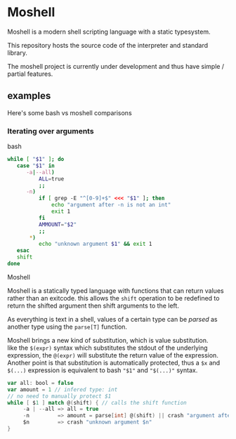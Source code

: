 # Moshell
Moshell is a modern shell scripting language with a static typesystem.

This repository hosts the source code of the interpreter and standard library.

The moshell project is currently under development and thus have simple / partial features.

## examples
Here's some bash vs moshell comparisons

### Iterating over arguments 
bash 
```bash
while [ "$1" ]; do
   case "$1" in
      -a|--all) 
          ALL=true
          ;;
      -n)
          if [ grep -E "^[0-9]+$" <<< "$1" ]; then 
              echo "argument after -n is not an int"
              exit 1
          fi
          AMMOUNT="$2"
          ;;
       *)
          echo "unknown argument $1" && exit 1
   esac
   shift
done
```

Moshell 

Moshell is a statically typed language with functions that can return values rather than an exitcode. this allows the `shift` operation to be redefined to return the shifted argument then shift arguments to the left.

As everything is text in a shell, values of a certain type can be _parsed_ as another type using the `parse[T]` function.

Moshell brings a new kind of substitution, which is value substitution.  
like the `$(expr)` syntax which substitutes the stdout of the underlying expression, the `@(expr)` will substitute the return value of the expression.  
Another point is that substitution is automatically protected, thus a `$x` and `$(...)` expression is equivalent to bash `"$1"` and `"$(...)"` syntax.

```scala
var all: bool = false
var amount = 1 // infered type: int
// no need to manually protect $1
while [ $1 ] match @(shift) { // calls the shift function
     -a | --all => all = true
     -n         => amount = parse[int] @(shift) || crash "argument after -n is not an int" 
     $n         => crash "unknown argument $n"
} 
```

